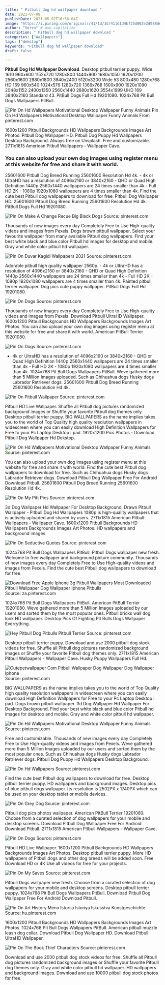 ```yaml
---
title: " Pitbull dog hd wallpaper download "
date: 2021-07-08
publishDate: 2021-05-02T16:56:04Z
image: "https://i.pinimg.com/originals/41/1d/1d/411d1d4b725d063e2d988ded10caefdd.jpg"
author: "Soren" # use capitalize
description: " Pitbull dog hd wallpaper download "
categories: ["Wallpapers"]
tags: ["dekstop"]
keywords: "Pitbull dog hd wallpaper download"
draft: false

---
```



**Pitbull Dog Hd Wallpaper Download**. Desktop pitbull terrier puppy. Wide 1610 960x600 1152x720 1280x800 1440x900 1680x1050 1920x1200 2560x1600 2880x1800 3840x2400 5120x3200 Wide 53 800x480 1280x768 HD 169 960x540 1024x576 1280x720 1366x768 1600x900 1920x1080 2048x1152 2400x1350 2560x1440 2880x1620 3554x1999 UHD 169 3840x2160 Standard 43. PitBull Dogs Full Hd 19201080. 1024x768 Pit Bull Dogs Wallpapers PitBull.

![Pin On Hd Wallpapers Motivational Desktop Wallpaper Funny Animals](https://i.pinimg.com/originals/ce/49/e6/ce49e6218ef9933a0de61b3bef92a4f7.jpg "Pin On Hd Wallpapers Motivational Desktop Wallpaper Funny Animals")
Pin On Hd Wallpapers Motivational Desktop Wallpaper Funny Animals From pinterest.com


1600x1200 Pitbull Backgrounds HD Wallpapers Backgrounds Images Art Photos. Pitbull Dog Wallpaper HD. Pitbull Dog Puppy Hd Wallpapers Desktop Background. Always free on Unsplash. Free and customizable. 2711x1815 American Pitbull Wallpapers - Wallpaper Cave.

### You can also upload your own dog images using register menu at this website for free and share it with world.

25601600 Pitbull Dog Breed Running 25601600 Resolution Hd 4k. - 4k or UltraHD has a resolution of 4096x2160 or 3840x2160 - QHD or Quad High Definition 1440p 2560x1440 wallpapers are 24 times smaller than 4k - Full HD 2K - 1080p 1920x1080 wallpapers are 4 times smaller than 4k. Find the cute best Pitbull dog wallpapers to download for free. Pitbull Dog Wallpaper HD. 25601600 Pitbull Dog Breed Running 25601600 Resolution Hd 4k. PitBull Dogs Full Hd 19201080.


![Pin On Make A Change Recue Big Black Dogs](https://i.pinimg.com/originals/5a/cd/39/5acd39a6a0785ef1e72fe79dcc77bc0b.jpg "Pin On Make A Change Recue Big Black Dogs")
Source: pinterest.com

Thousands of new images every day Completely Free to Use High-quality videos and images from Pexels. Dogs brown pitbull wallpaper. Select your favourite wallpaper from many available Pitbull dog wallpapers. Find your best white black and blue color Pitbull hd images for desktop and mobile. Gray and white color pitbull hd wallpaper.

![Pin On Duvar Kagidi Wallpapers 2021](https://i.pinimg.com/originals/07/4d/6e/074d6ed08e3a3eed93e2e35df433c8e0.jpg "Pin On Duvar Kagidi Wallpapers 2021")
Source: pinterest.com

Adorable pitbull high quality wallpaper 2560p. - 4k or UltraHD has a resolution of 4096x2160 or 3840x2160 - QHD or Quad High Definition 1440p 2560x1440 wallpapers are 24 times smaller than 4k - Full HD 2K - 1080p 1920x1080 wallpapers are 4 times smaller than 4k. Painted pitbull terrier wallpaper. Dog pics cute puppy wallpaper. PitBull Dogs Full Hd 19201080.

![Pin On Dogs](https://i.pinimg.com/originals/5f/a0/f6/5fa0f65d7ac789a54200083c8bf1645e.jpg "Pin On Dogs")
Source: pinterest.com

Thousands of new images every day Completely Free to Use High-quality videos and images from Pexels. Download Pitbull UltraHD Wallpaper. 1600x1200 Pitbull Backgrounds HD Wallpapers Backgrounds Images Art Photos. You can also upload your own dog images using register menu at this website for free and share it with world. American PitBull Terrier 19201080.

![Pin On Dogs](https://i.pinimg.com/564x/e5/bf/52/e5bf52c39ac41db083be83d3227e054b.jpg "Pin On Dogs")
Source: pinterest.com

- 4k or UltraHD has a resolution of 4096x2160 or 3840x2160 - QHD or Quad High Definition 1440p 2560x1440 wallpapers are 24 times smaller than 4k - Full HD 2K - 1080p 1920x1080 wallpapers are 4 times smaller than 4k. 1024x768 Pit Bull Dogs Wallpapers PitBull. Weve gathered more than 5 Million Images uploaded. Such as Chihuahua dogs Husky dogs Labrador Retriever dogs. 25601600 Pitbull Dog Breed Running 25601600 Resolution Hd 4k.

![Pin On Pitbull Wallpaper](https://i.pinimg.com/originals/c4/c5/00/c4c5004af4f5c471959ae36565a60eb1.jpg "Pin On Pitbull Wallpaper")
Source: pinterest.com

Pitbull HD Live Wallpaper. Shuffle all Pitbull dog pictures randomized background images or Shuffle your favorite Pitbull dog themes only. Desktop pitbull terrier puppy. BIG WALLPAPERS as the name implies takes you to the world of Top Quality high quality resolution wallpapers in widescreen where you can easily download High Definition Wallpapers for Free to your Pc Laptop Desktop i pad. 1920x1200 Pics Photos - Download Pitbull Dog Wallpaper Hd Dekstop.

![Pin On Hd Wallpapers Motivational Desktop Wallpaper Funny Animals](https://i.pinimg.com/originals/75/c0/f6/75c0f6259ba49d729293b9544a067235.jpg "Pin On Hd Wallpapers Motivational Desktop Wallpaper Funny Animals")
Source: pinterest.com

You can also upload your own dog images using register menu at this website for free and share it with world. Find the cute best Pitbull dog wallpapers to download for free. Such as Chihuahua dogs Husky dogs Labrador Retriever dogs. Download Pitbull Dog Wallpaper Free For Android Download Pitbull. 25601600 Pitbull Dog Breed Running 25601600 Resolution Hd 4k.

![Pin On My Pitt Pics](https://i.pinimg.com/736x/f9/3d/4a/f93d4af1810b991d164104b8740a473e.jpg "Pin On My Pitt Pics")
Source: pinterest.com

3d Dog Wallpaper Hd Wallpaper For Desktop Background. Drawn Pitbull Wallpaper - Pitbull Dog Hd Wallpapers 1080p is high-quality wallpapers that is actively uploaded and shared by users. 2711x1815 American Pitbull Wallpapers - Wallpaper Cave. 1600x1200 Pitbull Backgrounds HD Wallpapers Backgrounds Images Art Photos. HD wallpapers and background images.

![Pin On Seductive Quotes](https://i.pinimg.com/originals/23/3c/a8/233ca8310ac3bce87720a6573afe8fb7.jpg "Pin On Seductive Quotes")
Source: pinterest.com

1024x768 Pit Bull Dogs Wallpapers PitBull. Pitbull Dogs wallpaper new fresh. Welcome to free wallpaper and background picture community. Thousands of new images every day Completely Free to Use High-quality videos and images from Pexels. Find the cute best Pitbull dog wallpapers to download for free.

![Download Free Apple Iphone 3g Pitbull Wallpapers Most Downloaded Pitbull Wallpaper Dog Wallpaper Iphone Pitbulls](https://i.pinimg.com/originals/4f/cc/69/4fcc69283d817c5af37f81c8f4c49491.jpg "Download Free Apple Iphone 3g Pitbull Wallpapers Most Downloaded Pitbull Wallpaper Dog Wallpaper Iphone Pitbulls")
Source: za.pinterest.com

1024x768 Pit Bull Dogs Wallpapers PitBull. American PitBull Terrier 19201080. Weve gathered more than 5 Million Images uploaded by our users and sorted them by the most popular ones. Pitbull bricks wall dog look HD wallpaper. Desktop Pics Of Fighting Pit Bulls Dogs Wallpaper Everrything.

![Hey Pitbull Dog Pitbulls Pitbull Terrier](https://i.pinimg.com/originals/89/98/d3/8998d317d061afe9766e763278771141.jpg "Hey Pitbull Dog Pitbulls Pitbull Terrier")
Source: pinterest.com

Desktop pitbull terrier puppy. Download and use 2000 pitbull dog stock videos for free. Shuffle all Pitbull dog pictures randomized background images or Shuffle your favorite Pitbull dog themes only. 2711x1815 American Pitbull Wallpapers - Wallpaper Cave. Husky Puppy Wallpapers Full Hd.

![Cutepetwallpaper Com Pitbull Wallpaper Dog Wallpaper Dog Wallpaper Iphone](https://i.pinimg.com/originals/1f/e8/9b/1fe89b70f57539ab8dd964a3dcbf7329.jpg "Cutepetwallpaper Com Pitbull Wallpaper Dog Wallpaper Dog Wallpaper Iphone")
Source: pinterest.com

BIG WALLPAPERS as the name implies takes you to the world of Top Quality high quality resolution wallpapers in widescreen where you can easily download High Definition Wallpapers for Free to your Pc Laptop Desktop i pad. Dogs brown pitbull wallpaper. 3d Dog Wallpaper Hd Wallpaper For Desktop Background. Find your best white black and blue color Pitbull hd images for desktop and mobile. Gray and white color pitbull hd wallpaper.

![Pin On Hd Wallpapers Motivational Desktop Wallpaper Funny Animals](https://i.pinimg.com/originals/ce/49/e6/ce49e6218ef9933a0de61b3bef92a4f7.jpg "Pin On Hd Wallpapers Motivational Desktop Wallpaper Funny Animals")
Source: pinterest.com

Free and customizable. Thousands of new images every day Completely Free to Use High-quality videos and images from Pexels. Weve gathered more than 5 Million Images uploaded by our users and sorted them by the most popular ones. Such as Chihuahua dogs Husky dogs Labrador Retriever dogs. Pitbull Dog Puppy Hd Wallpapers Desktop Background.

![Pin On Hd Wallpapers](https://i.pinimg.com/originals/75/3d/6c/753d6cd9687a0e895bfc8ddb24739691.jpg "Pin On Hd Wallpapers")
Source: pinterest.com

Find the cute best Pitbull dog wallpapers to download for free. Desktop pitbull terrier puppy. HD wallpapers and background images. Desktop pics of blue pitbull dogs wallpaper. Its resolution is 2502PX x 1740PX which can be used on your desktop tablet or mobile devices.

![Pin On Grey Dog](https://i.pinimg.com/originals/8c/93/c8/8c93c87da1dc4c1516332f9a50b76837.png "Pin On Grey Dog")
Source: pinterest.com

Pitbull dog pics photos wallpaper. American PitBull Terrier 19201080. Choose from a curated selection of dog wallpapers for your mobile and desktop screens. Download Pitbull Dog Wallpaper Free For Android Download Pitbull. 2711x1815 American Pitbull Wallpapers - Wallpaper Cave.

![Pin On Dogs](https://i.pinimg.com/originals/9e/1a/da/9e1ada0a40f6907a24f830e8c1959b52.png "Pin On Dogs")
Source: pinterest.com

Pitbull HD Live Wallpaper. 1600x1200 Pitbull Backgrounds HD Wallpapers Backgrounds Images Art Photos. Desktop pitbull terrier puppy. More HD wallpapers of Pitbull dogs and other dog breeds will be added soon. Free Download HD or 4K Use all videos for free for your projects.

![Pin On My Saves](https://i.pinimg.com/originals/b5/48/eb/b548eba3b804584dfb0ca7748d315974.jpg "Pin On My Saves")
Source: pinterest.com

Pitbull Dogs wallpaper new fresh. Choose from a curated selection of dog wallpapers for your mobile and desktop screens. Desktop pitbull terrier puppy. 1024x768 Pit Bull Dogs Wallpapers PitBull. Download Pitbull Dog Wallpaper Free For Android Download Pitbull.

![Pin On Art History Meno Istorija Istoriya Iskusstva Kunstgeschichte](https://i.pinimg.com/originals/fa/3e/e1/fa3ee1cbbe824a17e0784f3f20f27c6f.jpg "Pin On Art History Meno Istorija Istoriya Iskusstva Kunstgeschichte")
Source: hu.pinterest.com

1600x1200 Pitbull Backgrounds HD Wallpapers Backgrounds Images Art Photos. 1024x768 Pit Bull Dogs Wallpapers PitBull. American pitbull muzzle leash dog collar. Download Pitbull Dog Wallpaper HD. Download Pitbull UltraHD Wallpaper.

![Pin On The Book Thief Characters](https://i.pinimg.com/originals/41/1d/1d/411d1d4b725d063e2d988ded10caefdd.jpg "Pin On The Book Thief Characters")
Source: pinterest.com

Download and use 2000 pitbull dog stock videos for free. Shuffle all Pitbull dog pictures randomized background images or Shuffle your favorite Pitbull dog themes only. Gray and white color pitbull hd wallpaper. HD wallpapers and background images. Download and use 10000 pitbull dog stock photos for free.

